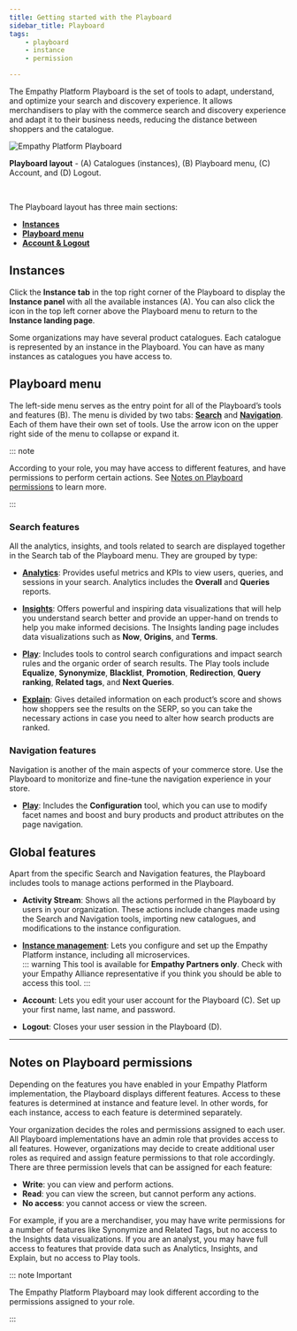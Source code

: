 ```yaml
---
title: Getting started with the Playboard
sidebar_title: Playboard
tags:
    - playboard
    - instance
    - permission

---
```


The Empathy Platform Playboard is the set of tools to adapt, understand, and optimize your search and discovery experience. It allows merchandisers to play with the commerce search and discovery experience and adapt it to their business needs, reducing the distance between shoppers and the catalogue.


![Empathy Platform Playboard](~@assets/media/features/overview-playboard.svg)

<FootNote>

**Playboard layout** - (A) Catalogues (instances), (B) Playboard menu, (C) Account, and (D) Logout.

</FootNote> 
</br>

The Playboard layout has three main sections:
- [**Instances**](#instances)
- [**Playboard menu**](#playboard-menu)
- [**Account & Logout**](#global-features)


## Instances
Click the **Instance tab** in the top right corner of the Playboard to display the **Instance panel** with all the available instances (A). You can also click the icon in the top left corner above the Playboard menu to return to the **Instance landing page**.

Some organizations may have several product catalogues. Each catalogue is represented by an instance in the Playboard. You can have as many instances as catalogues you have access to.


## Playboard menu
The left-side menu serves as the entry point for all of the Playboard’s tools and features (B). The menu is divided by two tabs: [**Search**](#search-features) and [**Navigation**](#navigation-features). Each of them have their own set of tools. Use the arrow icon on the upper right side of the menu to collapse or expand it.

::: note

According to your role, you may have access to different features, and have permissions to perform certain actions. See [Notes on Playboard permissions](#notes-on-playboard-permissions) to learn more.

:::

### Search features
All the analytics, insights, and tools related to search are displayed together in the Search tab of the Playboard menu. They are grouped by type: 

- [**Analytics**](/explore-empathy-platform/analyze-search-and-discovery/README.md#analytics): Provides useful metrics and KPIs to view users, queries, and sessions in your search. Analytics includes the **Overall** and **Queries** reports.

- [**Insights**](/explore-empathy-platform/analyze-search-and-discovery/README.md#insights): Offers powerful and inspiring data visualizations that will help you understand search better and provide an upper-hand on trends to help you make informed decisions. The Insights landing page includes data visualizations such as **Now**, **Origins**, and **Terms**.

- [**Play**](/explore-empathy-platform/fine-tune-search-and-discovery/README.md): Includes tools to control search configurations and impact search rules and the organic order of search results. The Play tools include **Equalize**, **Synonymize**, **Blacklist**, **Promotion**, **Redirection**, **Query ranking**, **Related tags**, and **Next Queries**.

- [**Explain**](/explore-empathy-platform/analyze-search-and-discovery/use-explain.md): Gives detailed information on each product’s score and shows how shoppers see the results on the SERP, so you can take the necessary actions in case you need to alter how search products are ranked.

### Navigation features
Navigation is another of the main aspects of your commerce store. Use the Playboard to monitorize and fine-tune the navigation experience in your store.

- [**Play**](/explore-empathy-platform/fine-tune-search-and-discovery/README.md#navigation-experience-configuration-tools): Includes the **Configuration** tool, which you can use to modify facet names and boost and bury products and product attributes on the page navigation.


## Global features
Apart from the specific Search and Navigation features, the Playboard includes tools to manage actions performed in the Playboard. 

- **Activity Stream**: Shows all the actions performed in the Playboard by users in your organization. These actions include changes made using the Search and Navigation tools, importing new catalogues, and modifications to the instance configuration.

- **[Instance management](/explore-empathy-platform/configure-empathy-platform)**: Lets you configure and set up the Empathy Platform instance, including all microservices.   
    ::: warning
    This tool is available for **Empathy Partners only**. Check with your Empathy Alliance representative if you think you should be able to access this tool.
    :::

- **Account**: Lets you edit your user account for the Playboard (C). Set up your first name, last name, and password.

- **Logout**: Closes your user session in the Playboard (D).

---

## Notes on Playboard permissions
Depending on the features you have enabled in your Empathy Platform implementation, the Playboard displays different features. Access to these features is determined at instance and feature level. In other words, for each instance, access to each feature is determined separately.        

Your organization decides the roles and permissions assigned to each user. All Playboard implementations have an admin role that provides access to all features. However, organizations may decide to create additional user roles as required and assign feature permissions to that role accordingly.
There are three permission levels that can be assigned for each feature:

- **Write**: you can view and perform actions.
- **Read**: you can view the screen, but cannot perform any actions.
- **No access**: you cannot access or view the screen. 

For example, if you are a merchandiser, you may have write permissions for a number of features like Synonymize and Related Tags, but no access to the Insights data visualizations. If you are an analyst, you may have full access to features that provide data such as Analytics, Insights, and Explain, but no access to Play tools.

::: note Important 

The Empathy Platform Playboard may look different according to the permissions assigned to your role.

::: 

